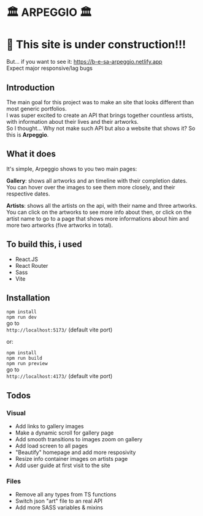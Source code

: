 # 🏛️ ARPEGGIO 🏛️

# 🔨 This site is under construction!!! 
But... if you want to see it:
https://b-e-sa-arpeggio.netlify.app <br>
Expect major responsive/lag bugs

## Introduction

The main goal for this project was to make an site that looks different than most generic portfolios. <br>
I was super excited to create an API that brings together countless artists, with information about their lives and their artworks.<br> 
So I thought... Why not make such API but also a website that shows it? So this is **Arpeggio**.

## What it does
It's simple, Arpeggio shows to you two main pages:<br>

**Gallery**: shows all artworks and an timeline with their completion dates. <br>
You can hover over the images to see them more closely, and their respective dates.

**Artists**: shows all the artists on the api, with their name and three artworks.
You can click on the artworks to see more info about then, or click on the artist name to go to a page
that shows more informations about him and more two artworks (five artworks in total).

## To build this, i used
- React.JS
- React Router
- Sass
- Vite

## Installation
`` npm install ``<br>
`` npm run dev ``<br>
go to<br>
``http://localhost:5173/`` (default vite port)

or:

`` npm install ``<br>
`` npm run build ``<br>
`` npm run preview ``<br>
go to<br>
``http://localhost:4173/`` (default vite port)


## Todos
### Visual
- Add links to gallery images
- Make a dynamic scroll for gallery page
- Add smooth transitions to images zoom on gallery
- Add load screen to all pages
- "Beautify" homepage and add more resposivity
- Resize info container images on artists page
- Add user guide at first visit to the site 

### Files
- Remove all any types from TS functions
- Switch json "art" file to an real API
- Add more SASS variables & mixins
